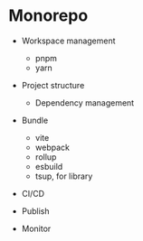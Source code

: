 # Monorepo

- Workspace management
  - pnpm
  - yarn

- Project structure
  - Dependency management

- Bundle
  - vite
  - webpack
  - rollup
  - esbuild
  - tsup, for library

- CI/CD

- Publish

- Monitor

